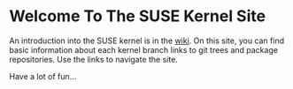 ---
---

# Welcome To The SUSE Kernel Site
An introduction into the SUSE kernel is in the
[wiki](https://en.opensuse.org/Kernel). On this site, you can find basic
information about each kernel branch links to git trees and package
repositories. Use the links to navigate the site.

Have a lot of fun...
